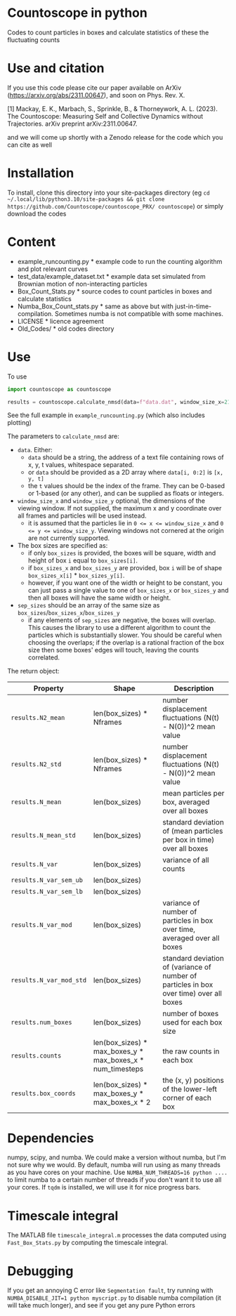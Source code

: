 # Countoscope in python
Codes to count particles in boxes and calculate statistics of these the fluctuating counts

# Use and citation
If you use this code please cite our paper available on ArXiv (https://arxiv.org/abs/2311.00647), and soon on Phys. Rev. X.

[1] Mackay, E. K., Marbach, S., Sprinkle, B., & Thorneywork, A. L. (2023). The Countoscope: Measuring Self and Collective Dynamics without Trajectories. arXiv preprint arXiv:2311.00647. 

and we will come up shortly with a Zenodo release for the code which you can cite as well 

# Installation
To install, clone this directory into your site-packages directory (eg `cd ~/.local/lib/python3.10/site-packages && git clone https://github.com/Countoscope/countoscope_PRX/ countoscope`)
or simply download the codes

# Content
* example_runcounting.py              * example code to run the counting algorithm and plot relevant curves
* test_data/example_dataset.txt       * example data set simulated from Brownian motion of non-interacting particles
* Box_Count_Stats.py                  * source codes to count particles in boxes and calculate statistics
* Numba_Box_Count_stats.py            * same as above but with just-in-time-compilation. Sometimes numba is not compatible with some machines.
* LICENSE                             * licence agreement
* Old_Codes/                          * old codes directory

# Use
To use
```py
import countoscope as countoscope

results = countoscope.calculate_nmsd(data=f"data.dat", window_size_x=217.6, window_size_y=174, box_sizes=Box_Ls, sep_sizes=sep)
```
See the full example in `example_runcounting.py` (which also includes plotting)

The parameters to `calculate_nmsd` are:
* `data`. Either:
  * `data` should be a string, the address of a text file containing rows of x, y, t values, whitespace separated. 
  * or `data` should be provided as a 2D array where `data[i, 0:2]` is `[x, y, t]`
  * the `t` values should be the index of the frame. They can be 0-based or 1-based (or any other), and can be supplied as floats or integers.
* `window_size_x` and `window_size_y` optional, the dimensions of the viewing window. If not supplied, the maximum x and y coordinate over all frames and particles will be used instead.
  * it is assumed that the particles lie in `0 <= x <= window_size_x` and `0 <= y <= window_size_y`. Viewing windows not cornered at the origin are not currently supported.
* The box sizes are specified as:
  * if only `box_sizes` is provided, the boxes will be square, width and height of box `i` equal to `box_sizes[i]`.
  * if `box_sizes_x` and `box_sizes_y` are provided, box `i` will be of shape `box_sizes_x[i]` * `box_sizes_y[i]`.
  * however, if you want one of the width or height to be constant, you can just pass a single value to one of `box_sizes_x` or `box_sizes_y` and then all boxes will have the same width or height.
* `sep_sizes` should be an array of the same size as `box_sizes`/`box_sizes_x`/`box_sizes_y`
  * if any elements of `sep_sizes` are negative, the boxes will overlap. This causes the library to use a different algorithm to count the particles which is substantially slower. You should be careful when choosing the overlaps; if the overlap is a rational fraction of the box size then some boxes' edges will touch, leaving the counts correlated.

The return object:

| Property                | Shape                                                      | Description                                                                             |
|-------------------------|------------------------------------------------------------|-----------------------------------------------------------------------------------------|
| `results.N2_mean`       | len(box_sizes) * Nframes                                   | number displacement fluctuations (N(t) - N(0))^2 mean value                             |
| `results.N2_std`        | len(box_sizes) * Nframes                                   | number displacement fluctuations (N(t) - N(0))^2 mean value                             |
| `results.N_mean`        | len(box_sizes)                                             | mean particles per box, averaged over all boxes                                         |
| `results.N_mean_std`    | len(box_sizes)                                             | standard deviation of (mean particles per box in time) over all boxes                   |
| `results.N_var`         | len(box_sizes)                                             | variance of all counts                                                                  |
| `results.N_var_sem_ub`  | len(box_sizes)                                             |                                                                                         |
| `results.N_var_sem_lb`  | len(box_sizes)                                             |                                                                                         |
| `results.N_var_mod`     | len(box_sizes)                                             | variance of number of particles in box over time, averaged over all boxes               |
| `results.N_var_mod_std` | len(box_sizes)                                             | standard deviation of (variance of number of particles in box over time) over all boxes |
| `results.num_boxes`     | len(box_sizes)                                             | number of boxes used for each box size                                                  |
| `results.counts`        | len(box_sizes) * max_boxes_y * max_boxes_x * num_timesteps | the raw counts in each box                                                              |
| `results.box_coords`    | len(box_sizes) * max_boxes_y * max_boxes_x * 2             | the (x, y) positions of the lower-left corner of each box                               |


# Dependencies
numpy, scipy, and numba. We could make a version without numba, but I'm not sure why we would. By default, numba will run using as many threads as you have cores on your machine. Use `NUMBA_NUM_THREADS=16 python ....` to limit numba to a certain number of threads if you don't want it to use all your cores. If `tqdm` is installed, we will use it for nice progress bars.

# Timescale integral
The MATLAB file `timescale_integral.m` processes the data computed using `Fast_Box_Stats.py` by computing the timescale integral.

# Debugging
If you get an annoying C error like `Segmentation fault`, try running with `NUMBA_DISABLE_JIT=1 python myscript.py` to disable numba compilation (it will take much longer), and see if you get any pure Python errors
